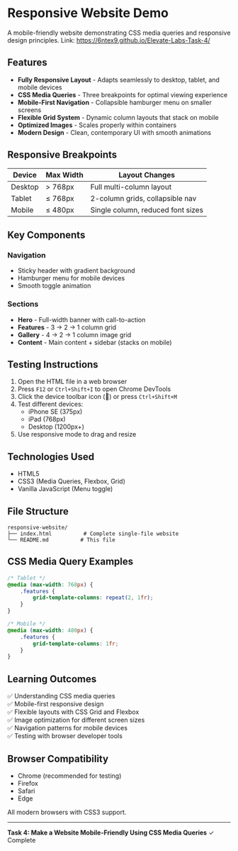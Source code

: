 # Responsive Website Demo

A mobile-friendly website demonstrating CSS media queries and responsive design principles.
Link: https://6ntex9.github.io/Elevate-Labs-Task-4/

## Features

- **Fully Responsive Layout** - Adapts seamlessly to desktop, tablet, and mobile devices
- **CSS Media Queries** - Three breakpoints for optimal viewing experience
- **Mobile-First Navigation** - Collapsible hamburger menu on smaller screens
- **Flexible Grid System** - Dynamic column layouts that stack on mobile
- **Optimized Images** - Scales properly within containers
- **Modern Design** - Clean, contemporary UI with smooth animations

## Responsive Breakpoints

| Device | Max Width | Layout Changes |
|--------|-----------|----------------|
| Desktop | > 768px | Full multi-column layout |
| Tablet | ≤ 768px | 2-column grids, collapsible nav |
| Mobile | ≤ 480px | Single column, reduced font sizes |

## Key Components

### Navigation
- Sticky header with gradient background
- Hamburger menu for mobile devices
- Smooth toggle animation

### Sections
- **Hero** - Full-width banner with call-to-action
- **Features** - 3 → 2 → 1 column grid
- **Gallery** - 4 → 2 → 1 column image grid
- **Content** - Main content + sidebar (stacks on mobile)

## Testing Instructions

1. Open the HTML file in a web browser
2. Press `F12` or `Ctrl+Shift+I` to open Chrome DevTools
3. Click the device toolbar icon (📱) or press `Ctrl+Shift+M`
4. Test different devices:
   - iPhone SE (375px)
   - iPad (768px)
   - Desktop (1200px+)
5. Use responsive mode to drag and resize

## Technologies Used

- HTML5
- CSS3 (Media Queries, Flexbox, Grid)
- Vanilla JavaScript (Menu toggle)

## File Structure

```
responsive-website/
├── index.html          # Complete single-file website
└── README.md          # This file
```

## CSS Media Query Examples

```css
/* Tablet */
@media (max-width: 768px) {
    .features {
        grid-template-columns: repeat(2, 1fr);
    }
}

/* Mobile */
@media (max-width: 480px) {
    .features {
        grid-template-columns: 1fr;
    }
}
```

## Learning Outcomes

✅ Understanding CSS media queries  
✅ Mobile-first responsive design  
✅ Flexible layouts with CSS Grid and Flexbox  
✅ Image optimization for different screen sizes  
✅ Navigation patterns for mobile devices  
✅ Testing with browser developer tools  

## Browser Compatibility

- Chrome (recommended for testing)
- Firefox
- Safari
- Edge

All modern browsers with CSS3 support.

---

**Task 4: Make a Website Mobile-Friendly Using CSS Media Queries** ✓ Complete
